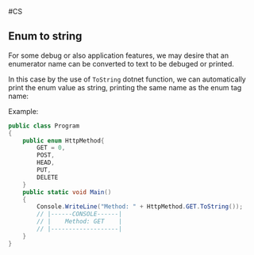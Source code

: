 #CS 

## Enum to string

For some debug or also application features, we may desire that an enumerator name can be converted to text to be debuged or printed. 

In this case by the use of `ToString` dotnet function, we can automatically print the enum value as string, printing the same name as the enum tag name: 

Example: 
```csharp
public class Program
{
	public enum HttpMethod{
		GET = 0, 
		POST, 
		HEAD, 
		PUT, 
		DELETE
	}
	public static void Main()
	{
		Console.WriteLine("Method: " + HttpMethod.GET.ToString()); 
		// |------CONSOLE------|
		// |    Method: GET    |
		// |-------------------|
	}
}
```